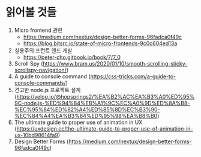 # 읽어볼 것들

1. Micro frontend 관련 
    - https://medium.com/nextux/design-better-forms-96fadca0f49c
    - https://blog.bitsrc.io/state-of-micro-frontends-9c0c604ed13a
1. 실용주의 프런트 엔드 개발
    - https://peter-cho.gitbook.io/book/7/7_0
1. Scroll Spy (https://www.bram.us/2020/01/10/smooth-scrolling-sticky-scrollspy-navigation/) 
1. A guide to console command (https://css-tricks.com/a-guide-to-console-commands/)
1. 견고한 node.js 프로젝트 설계 (https://velog.io/@hopsprings2/%EA%B2%AC%EA%B3%A0%ED%95%9C-node.js-%ED%94%84%EB%A1%9C%EC%A0%9D%ED%8A%B8-%EC%95%84%ED%82%A4%ED%85%8D%EC%B3%90-%EC%84%A4%EA%B3%84%ED%95%98%EA%B8%B0)
1. The ultimate guide to proper use of animation in UX (https://uxdesign.cc/the-ultimate-guide-to-proper-use-of-animation-in-ux-10bd98614fa9)
1. Design Better Forms (https://medium.com/nextux/design-better-forms-96fadca0f49c)
